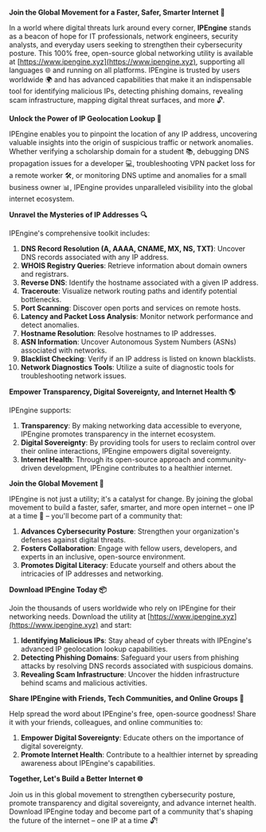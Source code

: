 **Join the Global Movement for a Faster, Safer, Smarter Internet 🚀**

In a world where digital threats lurk around every corner, **IPEngine** stands as a beacon of hope for IT professionals, network engineers, security analysts, and everyday users seeking to strengthen their cybersecurity posture. This 100% free, open-source global networking utility is available at [https://www.ipengine.xyz](https://www.ipengine.xyz), supporting all languages 🌐 and running on all platforms. IPEngine is trusted by users worldwide 🌍 and has advanced capabilities that make it an indispensable tool for identifying malicious IPs, detecting phishing domains, revealing scam infrastructure, mapping digital threat surfaces, and more 🔓.

**Unlock the Power of IP Geolocation Lookup 📍**

IPEngine enables you to pinpoint the location of any IP address, uncovering valuable insights into the origin of suspicious traffic or network anomalies. Whether verifying a scholarship domain for a student 📚, debugging DNS propagation issues for a developer 💻, troubleshooting VPN packet loss for a remote worker 🛠️, or monitoring DNS uptime and anomalies for a small business owner 📊, IPEngine provides unparalleled visibility into the global internet ecosystem.

**Unravel the Mysteries of IP Addresses 🔍**

IPEngine's comprehensive toolkit includes:

1.  **DNS Record Resolution (A, AAAA, CNAME, MX, NS, TXT)**: Uncover DNS records associated with any IP address.
2.  **WHOIS Registry Queries**: Retrieve information about domain owners and registrars.
3.  **Reverse DNS**: Identify the hostname associated with a given IP address.
4.  **Traceroute**: Visualize network routing paths and identify potential bottlenecks.
5.  **Port Scanning**: Discover open ports and services on remote hosts.
6.  **Latency and Packet Loss Analysis**: Monitor network performance and detect anomalies.
7.  **Hostname Resolution**: Resolve hostnames to IP addresses.
8.  **ASN Information**: Uncover Autonomous System Numbers (ASNs) associated with networks.
9.  **Blacklist Checking**: Verify if an IP address is listed on known blacklists.
10. **Network Diagnostics Tools**: Utilize a suite of diagnostic tools for troubleshooting network issues.

**Empower Transparency, Digital Sovereignty, and Internet Health 🌎**

IPEngine supports:

1.  **Transparency**: By making networking data accessible to everyone, IPEngine promotes transparency in the internet ecosystem.
2.  **Digital Sovereignty**: By providing tools for users to reclaim control over their online interactions, IPEngine empowers digital sovereignty.
3.  **Internet Health**: Through its open-source approach and community-driven development, IPEngine contributes to a healthier internet.

**Join the Global Movement 🌟**

IPEngine is not just a utility; it's a catalyst for change. By joining the global movement to build a faster, safer, smarter, and more open internet – one IP at a time 🚀 – you'll become part of a community that:

1.  **Advances Cybersecurity Posture**: Strengthen your organization's defenses against digital threats.
2.  **Fosters Collaboration**: Engage with fellow users, developers, and experts in an inclusive, open-source environment.
3.  **Promotes Digital Literacy**: Educate yourself and others about the intricacies of IP addresses and networking.

**Download IPEngine Today 📦**

Join the thousands of users worldwide who rely on IPEngine for their networking needs. Download the utility at [https://www.ipengine.xyz](https://www.ipengine.xyz) and start:

1.  **Identifying Malicious IPs**: Stay ahead of cyber threats with IPEngine's advanced IP geolocation lookup capabilities.
2.  **Detecting Phishing Domains**: Safeguard your users from phishing attacks by resolving DNS records associated with suspicious domains.
3.  **Revealing Scam Infrastructure**: Uncover the hidden infrastructure behind scams and malicious activities.

**Share IPEngine with Friends, Tech Communities, and Online Groups 🤝**

Help spread the word about IPEngine's free, open-source goodness! Share it with your friends, colleagues, and online communities to:

1.  **Empower Digital Sovereignty**: Educate others on the importance of digital sovereignty.
2.  **Promote Internet Health**: Contribute to a healthier internet by spreading awareness about IPEngine's capabilities.

**Together, Let's Build a Better Internet 🌐**

Join us in this global movement to strengthen cybersecurity posture, promote transparency and digital sovereignty, and advance internet health. Download IPEngine today and become part of a community that's shaping the future of the internet – one IP at a time 🔓!